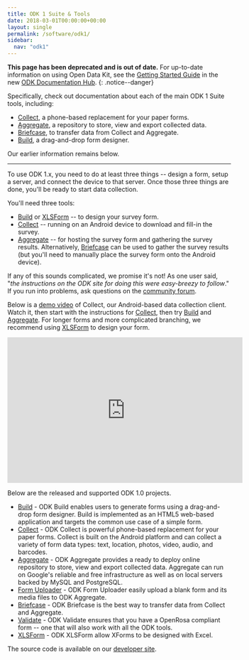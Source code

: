 ```yaml
---
title: ODK 1 Suite & Tools
date: 2018-03-01T00:00:00+00:00
layout: single
permalink: /software/odk1/
sidebar:
  nav: "odk1"
---
```


**This page has been deprecated and is out of date.** For up-to-date information on using Open Data Kit, see the [Getting Started Guide](http://docs.opendatakit.org/getting-started/) in the new [ODK Documentation Hub](http://docs.opendatakit.org/).
{: .notice--danger}

Specifically, check out documentation about each of the main ODK 1 Suite tools, including:

- [Collect](http://docs.opendatakit.org/collect-intro/), a phone-based replacement for your paper forms.
- [Aggregate](http://docs.opendatakit.org/aggregate-intro/), a repository to store, view and export collected data.
- [Briefcase](http://docs.opendatakit.org/briefcase-guide/), to transfer data from Collect and Aggregate.
- [Build](http://docs.opendatakit.org/odk-build/), a drag-and-drop form designer.


Our earlier information remains below.

<hr>

<p>To use ODK 1.x, you need to do at least three things -- design a form, setup a server, and connect the device to that server. Once those three things are done, you'll be ready to start data collection.</p>

<p>You'll need three tools:</p>

<ul>
	<li><a href="/software/odk1/build">Build</a> or <a href="/software/odk1/xlsform">XLSForm</a> -- to design your survey form.</li>
	<li><a href="/software/odk1/collect">Collect</a> -- running on an Android device to download and fill-in the survey.</li>
	<li><a href="/software/odk1/aggregate">Aggregate</a> -- for hosting the survey form and gathering the survey results. Alternatively, <a href="/software/odk1/briefcase">Briefcase</a> can be used to gather the survey results (but you'll need to manually place the survey form onto the Android device).</li>
</ul>

<p>If any of this sounds complicated, we promise it's not! As one user said, "<em>the instructions on the ODK site for doing this were easy-breezy to follow</em>." If you run into problems, ask questions on the <a href="https://forum.opendatakit.org/">community forum</a>.</p>

<p>Below is a <a href="https://www.youtube.com/watch?v=lo8LaFFSkV8">demo video</a> of Collect, our Android-based data collection client. Watch it, then start with the instructions for <a href="/software/odk1/collect">Collect</a>, then try <a href="/software/odk1/build">Build</a> and <a href="/software/odk1/aggregate">Aggregate</a>. For longer forms and more complicated branching, we recommend using <a href="/software/odk1/xlsform">XLSForm</a> to design your form.</p>

<p><iframe frameborder="0" height="328" src="https://www.youtube.com/embed/HqqUdfz9Uyc?hd=1" width="530"></iframe></p>

<p>Below are the released and supported ODK 1.0 projects.</p>

<ul>
	<li><a href="/software/odk1/build">Build</a> - ODK Build enables users to generate forms using a drag-and-drop form designer. Build is implemented as an HTML5 web-based application and targets the common use case of a simple form.</li>
	<li><a href="/software/odk1/collect">Collect</a> - ODK Collect is powerful phone-based replacement for your paper forms. Collect is built on the Android platform and can collect a variety of form data types: text, location, photos, video, audio, and barcodes.</li>
	<li><a href="/software/odk1/aggregate">Aggregate</a> - ODK Aggregate provides a ready to deploy online repository to store, view and export collected data. Aggregate can run on Google's reliable and free infrastructure as well as on local servers backed by MySQL and PostgreSQL.</li>
	<li><a href="/software/odk1/form_uploader">Form Uploader</a> - ODK Form Uploader easily upload a blank form and its media files to ODK Aggregate.</li>
	<li><a href="/software/odk1/briefcase">Briefcase</a> - ODK Briefcase is the best way to transfer data from Collect and Aggregate.</li>
	<li><a href="/software/odk1/validate">Validate</a> - ODK Validate ensures that you have a OpenRosa compliant form -- one that will also work with all the ODK tools.</li>
	<li><a href="/software/odk1/xlsform">XLSForm</a> - ODK XLSForm allow XForms to be designed with Excel.</li>
</ul>

<p>The source code is available on our <a href="https://github.com/opendatakit/opendatakit">developer site</a>.</p>
